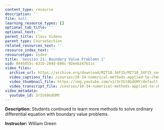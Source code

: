 ```yaml
---
content_type: resource
description: ''
file: null
learning_resource_types: []
optional_tab_title: ''
optional_text: ''
parent_title: Class Videos
parent_type: CourseSection
related_resources_text: ''
resource_index_text: ''
resourcetype: Video
title: 'Session 21: Boundary Value Problems 2'
uid: 0445855c-631b-284d-b86c-92eeb247b11c
video_files:
  archive_url: https://archive.org/download/MIT10.34F15/MIT10_34F15_ses21_300k.mp4
  video_captions_file: /courses/10-34-numerical-methods-applied-to-chemical-engineering-fall-2015/f0eb2a112bed579890aaa7f213d846cd_3rIGt0GdGMY.vtt
  video_thumbnail_file: https://img.youtube.com/vi/3rIGt0GdGMY/default.jpg
  video_transcript_file: /courses/10-34-numerical-methods-applied-to-chemical-engineering-fall-2015/3a8c66783bc19d186ec12fd06669cba6_3rIGt0GdGMY.pdf
video_metadata:
  youtube_id: 3rIGt0GdGMY
---
```


**Description:** Students continued to learn more methods to solve ordinary differential equation with boundary value problems.

**Instructor:** William Green